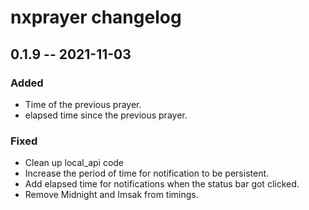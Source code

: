 # nxprayer changelog


## 0.1.9 -- 2021-11-03

### Added

- Time of the previous prayer.
- elapsed time since the previous prayer.

### Fixed

- Clean up local_api code
- Increase the period of time for notification to be persistent.
- Add elapsed time for notifications when the status bar got clicked.
- Remove Midnight and Imsak from timings.
